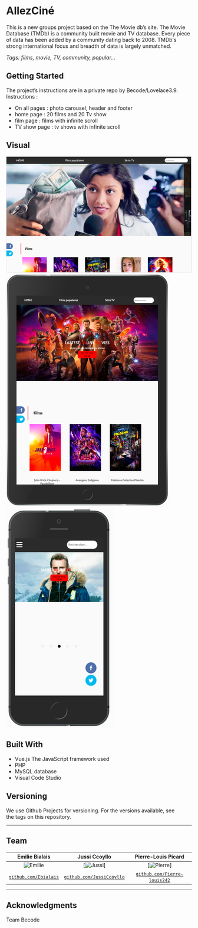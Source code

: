 # AllezCiné

This is a new groups project based on the The Movie db’s site. The Movie Database (TMDb) is a community built movie and TV database. Every piece of data has been added by a community dating back to 2008. TMDb's strong international focus and breadth of data is largely unmatched.

*Tags: films, movie, TV, community, popular…*

## Getting Started

The project’s instructions are in a private repo by Becode/Lovelace3.9.
Instructions : 
- On all pages : photo carousel, header and footer
- home page : 20 films and 20 Tv show
- film page : films with infinite scroll
- TV show page : tv shows with infinite scroll

## Visual

![Laptop View](vue/public/assets/Screenshot_laptopView.png)
![iPad View](vue/public/assets/Screenshot_iPadView.png)
![iPhone View](vue/public/assets/Screenshot_iPhoneView.png)

## Built With
- Vue.js  The JavaScript framework used
- PHP
- MySQL  database
- Visual Code Studio

## Versioning
We use Github Projects for versioning. For the versions available, see the tags on this repository.

---

## Team


| Emilie Bialais | Jussi Ccoyllo | Pierre-Louis Picard |
| :---: |:---:| :---:|
| ![Emilie](https://avatars2.githubusercontent.com/u/46483146?s=200&v=4)| [![Jussi](https://avatars1.githubusercontent.com/u/46483286?s=200&v=4)] | [![Pierre](https://avatars0.githubusercontent.com/u/46487566?s=200&v=4)] |
| <a href="https://github.com/Ebialais" target="_blank">`github.com/Ebialais`</a> | <a href="https://github.com/JussiCcoyllo" target="_blank">`github.com/JussiCcoyllo`</a> | <a href="https://github.com/Pierre-louis242" target="_blank">`github.com/Pierre-louis242`</a> |

---

## Acknowledgments

Team Becode
